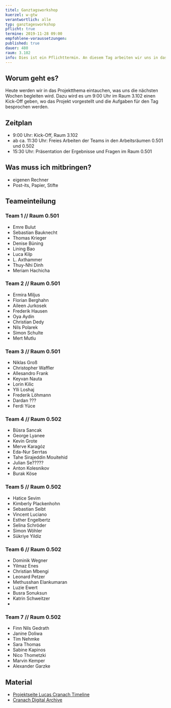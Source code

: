 ```yaml
---
titel: Ganztagsworkshop
kuerzel: w-gtw
verantwortlich: alle
typ: ganztagesworkshop
pflicht: true
termine: 2019-11-28 09:00
empfohlene-voraussetzungen: 
published: true
dauer: 480
raum: 3.102
info: Dies ist ein Pflichttermin. An diesem Tag arbeiten wir uns in das Projektthema ein.
---
```


## Worum geht es?
Heute werden wir in das Projektthema eintauchen, was uns die nächsten Wochen begleiten wird. Dazu wird es um 9:00 Uhr im Raum 3.102 einen Kick-Off geben, wo das Projekt vorgestellt und die Aufgaben für den Tag besprochen werden.

## Zeitplan
- 9:00 Uhr:  Kick-Off, Raum 3.102
- ab ca. 11:30 Uhr: Freies Arbeiten der Teams in den Arbeitsräumen 0.501 und 0.502
- 15:30 Uhr: Präsentation der Ergebnisse und Fragen im Raum 0.501

## Was muss ich mitbringen?
- eigenen Rechner
- Post-its, Papier, Stifte

## Teameinteilung

### Team 1 // Raum 0.501
* Emre Bulut
* Sebastian Bauknecht
* Thomas Krieger
* Denise Büning
* Lining Bao
* Luca Kilp
* L. Axthammer
* Thuy-Nhi Dinh
* Meriam Hachicha

### Team 2 // Raum 0.501
* Ermira Miljus
* Florian Berghahn
* Aileen Jurkosek
* Frederik Hausen
* Oya Aydin
* Christian Dedy
* Nils Polarek
* Simon Schulte
* Mert Mutlu

### Team 3 // Raum 0.501
* Niklas Groß
* Christopher Waffler
* Allesandro Frank
* Keyvan Nauta
* Lorin Kilic
* Ylli Loshaj
* Frederik Löhmann
* Dardan ???
* Ferdi Yüce

### Team 4 // Raum 0.502
* Büsra Sancak
* George Lyanee
* Kevin Grote
* Merve Karagóz
* Eda-Nur Serrtas
* Tahe Sirajeddin Mouitehid
* Julian Se?????
* Anton Kolesnikov
* Burak Köse

### Team 5 // Raum 0.502
* Hatice Sevim
* Kimberly Plackenhohn
* Sebastian Seibt
* Vincent Luciano
* Esther Engelbertz
* Selina Schröder
* Simon Wöhler
* Sükriye Yildiz

### Team 6 // Raum 0.502
* Dominik Wegner
* Yilmaz Enes
* Christian Mbengi
* Leonard Petzer
* Methusshan Elankumaran
* Luzie Ewert
* Busra Sonuksun
* Katrin Schweitzer
* 


### Team 7 // Raum 0.502
* Finn Nils Gedrath
* Janine Doliwa
* Tim Nehmke
* Sara Thomas
* Sabine Kapinos
* Nico Thometzki
* Marvin Kemper
* Alexander Garzke



## Material
- [Projektseite Lucas Cranach Timeline](/mi-bachelor-screendesign/projekt-2019/)
- [Cranach Digital Archive](http://lucascranach.org/)

<!--
## Material
Auf folgenden Seiten finden Sie Beispiele zur Umsetzung von Timelines:
- [Anne Frank](https://www.annefrank.org/en/anne-frank/the-timeline/)
- [Gramercy Park Hotel](https://www.gramercyparkhotel.com/hotel/history)
- [Invaluable](https://www.invaluable.com/blog/art-history-timeline/)
- [Lois Jeans](http://www.loisjeans.com/web2012/es)
- [Delhi Timeline](https://delhi-timeline.in/)
- [Timeline Index](http://www.timelineindex.com/content/select/729/1023,729)
- [Blazepress](https://blazepress.com/2014/08/top-5-medical-discoveries-ever/)
- [Timetoast](https://www.timetoast.com/timelines/the-most-famous-painters-in-history)
- [Union History](http://www.unionhistory.info/timeline/timeline.php)
-->
<!--
## Projektgegenstand
Im Projekt befassen wir uns mit der Gestaltung einer mobilen Version des [Lucas Cranch Online Archives](http://lucascranach.org/). Hier finden Sie weitere [Informationen zum Projekt](https://th-koeln.github.io/mi-bachelor-screendesign/projekt-2018/).

## Vorbereitung
Bitte arbeiten Sie sorgfältig das Kapitel "Zielgruppenanalyse und -ansprache" aus dem Buch "Interaction- und Interfacedesign" von Torsten Stapelkamp durch (Link ist nur über das TH VPN erreichbar):
- [Zielgruppenanalyse und -ansprache](https://link.springer.com/chapter/10.1007/978-3-642-02074-2_6)

Arbeiten Sie bitte auch das Kapitel "Design Brief" von Figma durch: 
- [Design Brief](https://www.figma.com/resources/learn-design/design-brief/).

Eine Aufgabe innerhalb des Workshop wird die Entwicklung und Erstellung von Moodboards sein. Bitte bringen Sie alles mit, was hierfür sinnvoll sein könnte: Scheren, Zeitschriften, Stifte, Kleber, etc. Berücksichtigen Sie dabei bitte den Projektgegenstand, dabei geht es weniger um die inhaltliche Dimension der Werke von Lucas Cranach, als vielmehr um die gestalterische Anmutung und die Funktionen, die ein wissenschaftliches Online Archiv im Bereich Kunst/ Restauration bereitstellen muss.
-->

<!--
## Material
- [How a Web Design Mood Board impacts User Experience Design](https://www.protofuse.com/blog/details/how-web-design-mood-board-impacts-ux/)
- [20 pro tips for creating inspirational mood boards](https://www.creativebloq.com/graphic-design/mood-boards-812470)
- [Inspirierende Moodboards mit Canva entwickeln](https://www.canva.com/de_de/erstellen/moodboards/)
- [What Is a Mood Board, and How Can It Influence My Website Design?](https://www.smartbugmedia.com/blog/what-is-a-mood-board-and-how-can-it-influence-my-website-design)

-->
